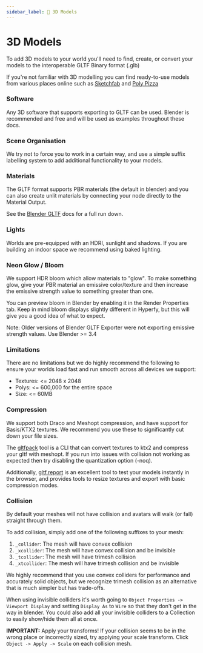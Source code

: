 ```yaml
---
sidebar_label: 🎨 3D Models
---
```


# 3D Models

To add 3D models to your world you'll need to find, create, or convert your models to the interoperable GLTF Binary format (.glb)

If you're not familiar with 3D modelling you can find ready-to-use models from various places online such as [Sketchfab](https://sketchfab.com) and [Poly Pizza](https://poly.pizza)

### Software

Any 3D software that supports exporting to GLTF can be used. Blender is recommended and free and will be used as examples throughout these docs.

### Scene Organisation

We try not to force you to work in a certain way, and use a simple suffix labelling system to add additional functionality to your models.

### Materials

The GLTF format supports PBR materials (the default in blender) and you can also create unlit materials by connecting your node directly to the Material Output.

See the [Blender GLTF](https://docs.blender.org/manual/en/2.80/addons/io_scene_gltf2.html) docs for a full run down.

### Lights

Worlds are pre-equipped with an HDRI, sunlight and shadows. If you are building an indoor space we recommend using baked lighting.

### Neon Glow / Bloom

We support HDR bloom which allow materials to "glow".
To make something glow, give your PBR material an emissive color/texture and then increase the emissive strength value to something greater than one.

You can preview bloom in Blender by enabling it in the Render Properties tab. Keep in mind bloom displays slightly different in Hyperfy, but this will give you a good idea of what to expect.

Note: Older versions of Blender GLTF Exporter were not exporting emissive strength values. Use Blender >= 3.4

### Limitations

There are no limitations but we do highly recommend the following to ensure your worlds load fast and run smooth across all devices we support:

- Textures: <= 2048 x 2048
- Polys: <= 600,000 for the entire space
- Size: <= 60MB

### Compression

We support both Draco and Meshopt compression, and have support for Basis/KTX2 textures. We recommend you use these to significantly cut down your file sizes.

The [gltfpack](https://www.npmjs.com/package/gltfpack) tool is a CLI that can convert textures to ktx2 and compress your gltf with meshopt. If you run into issues with collision not working as expected then try disabling the quantization option (-noq).

Additionally, [gltf.report](https://gltf.report) is an excellent tool to test your models instantly in the browser, and provides tools to resize textures and export with basic compression modes.

### Collision

By default your meshes will not have collision and avatars will walk (or fall) straight through them.

To add collision, simply add one of the following suffixes to your mesh:

1. `_collider`: The mesh will have convex collision
1. `_xcollider`: The mesh will have convex collision and be invisible
1. `_tcollider`: The mesh will have trimesh collision
1. `_xtcollider`: The mesh will have trimesh collision and be invisible

We highly recommend that you use convex colliders for performance and accurately solid objects, but we recognize trimesh collision as an alternative that is much simpler but has trade-offs.

When using invisible colliders it's worth going to `Object Properties -> Viewport Display` and setting `Display As` to `Wire` so that they don't get in the way in blender. You could also add all your invisible colliders to a Collection to easily show/hide them all at once.

**IMPORTANT:** Apply your transforms! If your collision seems to be in the wrong place or incorrectly sized, try applying your scale transform. Click `Object -> Apply -> Scale` on each collision mesh.

